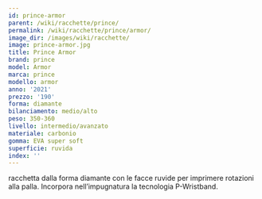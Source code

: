 ```yaml
---
id: prince-armor
parent: /wiki/racchette/prince/
permalink: /wiki/racchette/prince/armor/
image_dir: /images/wiki/racchette/
image: prince-armor.jpg
title: Prince Armor
brand: prince
model: Armor
marca: prince
modello: armor
anno: '2021'
prezzo: '190'
forma: diamante
bilanciamento: medio/alto
peso: 350-360
livello: intermedio/avanzato
materiale: carbonio
gomma: EVA super soft
superficie: ruvida
index: ''
---
```

racchetta dalla forma diamante con le facce ruvide per imprimere rotazioni alla palla. Incorpora nell’impugnatura la tecnologia P-Wristband.